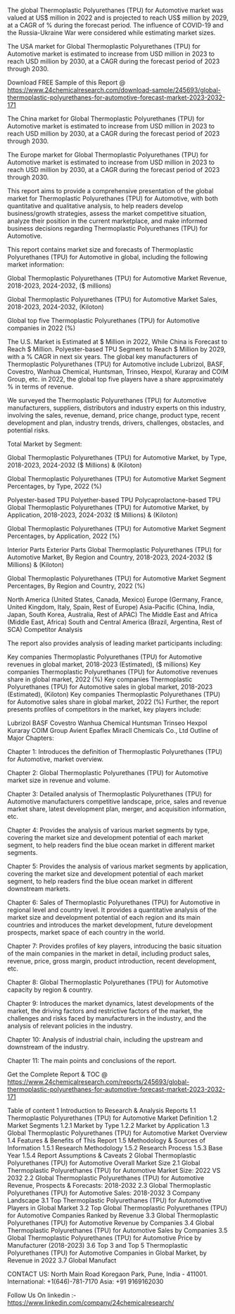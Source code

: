 The global Thermoplastic Polyurethanes (TPU) for Automotive market was valued at US$ million in 2022 and is projected to reach US$ million by 2029, at a CAGR of % during the forecast period. The influence of COVID-19 and the Russia-Ukraine War were considered while estimating market sizes.

The USA market for Global Thermoplastic Polyurethanes (TPU) for Automotive market is estimated to increase from USD million in 2023 to reach USD million by 2030, at a CAGR during the forecast period of 2023 through 2030.

Download FREE Sample of this Report @ https://www.24chemicalresearch.com/download-sample/245693/global-thermoplastic-polyurethanes-for-automotive-forecast-market-2023-2032-171

The China market for Global Thermoplastic Polyurethanes (TPU) for Automotive market is estimated to increase from USD million in 2023 to reach USD million by 2030, at a CAGR during the forecast period of 2023 through 2030.

The Europe market for Global Thermoplastic Polyurethanes (TPU) for Automotive market is estimated to increase from USD million in 2023 to reach USD million by 2030, at a CAGR during the forecast period of 2023 through 2030.

This report aims to provide a comprehensive presentation of the global market for Thermoplastic Polyurethanes (TPU) for Automotive, with both quantitative and qualitative analysis, to help readers develop business/growth strategies, assess the market competitive situation, analyze their position in the current marketplace, and make informed business decisions regarding Thermoplastic Polyurethanes (TPU) for Automotive.

This report contains market size and forecasts of Thermoplastic Polyurethanes (TPU) for Automotive in global, including the following market information:

Global Thermoplastic Polyurethanes (TPU) for Automotive Market Revenue, 2018-2023, 2024-2032, ($ millions)

Global Thermoplastic Polyurethanes (TPU) for Automotive Market Sales, 2018-2023, 2024-2032, (Kiloton)

Global top five Thermoplastic Polyurethanes (TPU) for Automotive companies in 2022 (%)

The U.S. Market is Estimated at $ Million in 2022, While China is Forecast to Reach $ Million.
Polyester-based TPU Segment to Reach $ Million by 2029, with a % CAGR in next six years.
The global key manufacturers of Thermoplastic Polyurethanes (TPU) for Automotive include Lubrizol, BASF, Covestro, Wanhua Chemical, Huntsman, Trinseo, Hexpol, Kuraray and COIM Group, etc. in 2022, the global top five players have a share approximately % in terms of revenue.

We surveyed the Thermoplastic Polyurethanes (TPU) for Automotive manufacturers, suppliers, distributors and industry experts on this industry, involving the sales, revenue, demand, price change, product type, recent development and plan, industry trends, drivers, challenges, obstacles, and potential risks.

Total Market by Segment:

Global Thermoplastic Polyurethanes (TPU) for Automotive Market, by Type, 2018-2023, 2024-2032 ($ Millions) & (Kiloton)

Global Thermoplastic Polyurethanes (TPU) for Automotive Market Segment Percentages, by Type, 2022 (%)

Polyester-based TPU
Polyether-based TPU
Polycaprolactone-based TPU
Global Thermoplastic Polyurethanes (TPU) for Automotive Market, by Application, 2018-2023, 2024-2032 ($ Millions) & (Kiloton)

Global Thermoplastic Polyurethanes (TPU) for Automotive Market Segment Percentages, by Application, 2022 (%)

Interior Parts
Exterior Parts
Global Thermoplastic Polyurethanes (TPU) for Automotive Market, By Region and Country, 2018-2023, 2024-2032 ($ Millions) & (Kiloton)

Global Thermoplastic Polyurethanes (TPU) for Automotive Market Segment Percentages, By Region and Country, 2022 (%)

North America (United States, Canada, Mexico)
Europe (Germany, France, United Kingdom, Italy, Spain, Rest of Europe)
Asia-Pacific (China, India, Japan, South Korea, Australia, Rest of APAC)
The Middle East and Africa (Middle East, Africa)
South and Central America (Brazil, Argentina, Rest of SCA)
Competitor Analysis

The report also provides analysis of leading market participants including:

Key companies Thermoplastic Polyurethanes (TPU) for Automotive revenues in global market, 2018-2023 (Estimated), ($ millions)
Key companies Thermoplastic Polyurethanes (TPU) for Automotive revenues share in global market, 2022 (%)
Key companies Thermoplastic Polyurethanes (TPU) for Automotive sales in global market, 2018-2023 (Estimated), (Kiloton)
Key companies Thermoplastic Polyurethanes (TPU) for Automotive sales share in global market, 2022 (%)
Further, the report presents profiles of competitors in the market, key players include:

Lubrizol
BASF
Covestro
Wanhua Chemical
Huntsman
Trinseo
Hexpol
Kuraray
COIM Group
Avient
Epaflex
Miracll Chemicals Co., Ltd
Outline of Major Chapters:

Chapter 1: Introduces the definition of Thermoplastic Polyurethanes (TPU) for Automotive, market overview.

Chapter 2: Global Thermoplastic Polyurethanes (TPU) for Automotive market size in revenue and volume.

Chapter 3: Detailed analysis of Thermoplastic Polyurethanes (TPU) for Automotive manufacturers competitive landscape, price, sales and revenue market share, latest development plan, merger, and acquisition information, etc.

Chapter 4: Provides the analysis of various market segments by type, covering the market size and development potential of each market segment, to help readers find the blue ocean market in different market segments.

Chapter 5: Provides the analysis of various market segments by application, covering the market size and development potential of each market segment, to help readers find the blue ocean market in different downstream markets.

Chapter 6: Sales of Thermoplastic Polyurethanes (TPU) for Automotive in regional level and country level. It provides a quantitative analysis of the market size and development potential of each region and its main countries and introduces the market development, future development prospects, market space of each country in the world.

Chapter 7: Provides profiles of key players, introducing the basic situation of the main companies in the market in detail, including product sales, revenue, price, gross margin, product introduction, recent development, etc.

Chapter 8: Global Thermoplastic Polyurethanes (TPU) for Automotive capacity by region & country.

Chapter 9: Introduces the market dynamics, latest developments of the market, the driving factors and restrictive factors of the market, the challenges and risks faced by manufacturers in the industry, and the analysis of relevant policies in the industry.

Chapter 10: Analysis of industrial chain, including the upstream and downstream of the industry.

Chapter 11: The main points and conclusions of the report.

Get the Complete Report & TOC @ https://www.24chemicalresearch.com/reports/245693/global-thermoplastic-polyurethanes-for-automotive-forecast-market-2023-2032-171

Table of content
1 Introduction to Research & Analysis Reports
1.1 Thermoplastic Polyurethanes (TPU) for Automotive Market Definition
1.2 Market Segments
1.2.1 Market by Type
1.2.2 Market by Application
1.3 Global Thermoplastic Polyurethanes (TPU) for Automotive Market Overview
1.4 Features & Benefits of This Report
1.5 Methodology & Sources of Information
1.5.1 Research Methodology
1.5.2 Research Process
1.5.3 Base Year
1.5.4 Report Assumptions & Caveats
2 Global Thermoplastic Polyurethanes (TPU) for Automotive Overall Market Size
2.1 Global Thermoplastic Polyurethanes (TPU) for Automotive Market Size: 2022 VS 2032
2.2 Global Thermoplastic Polyurethanes (TPU) for Automotive Revenue, Prospects & Forecasts: 2018-2032
2.3 Global Thermoplastic Polyurethanes (TPU) for Automotive Sales: 2018-2032
3 Company Landscape
3.1 Top Thermoplastic Polyurethanes (TPU) for Automotive Players in Global Market
3.2 Top Global Thermoplastic Polyurethanes (TPU) for Automotive Companies Ranked by Revenue
3.3 Global Thermoplastic Polyurethanes (TPU) for Automotive Revenue by Companies
3.4 Global Thermoplastic Polyurethanes (TPU) for Automotive Sales by Companies
3.5 Global Thermoplastic Polyurethanes (TPU) for Automotive Price by Manufacturer (2018-2023)
3.6 Top 3 and Top 5 Thermoplastic Polyurethanes (TPU) for Automotive Companies in Global Market, by Revenue in 2022
3.7 Global Manufact

CONTACT US:
North Main Road Koregaon Park, Pune, India - 411001.
International: +1(646)-781-7170
Asia: +91 9169162030

Follow Us On linkedin :- https://www.linkedin.com/company/24chemicalresearch/
